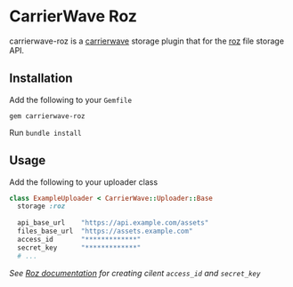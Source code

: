 CarrierWave Roz
===============

carrierwave-roz is a [carrierwave](https://github.com/carrierwaveuploader/carrierwave) storage plugin that for the [roz](https://github.com/biola/roz) file storage API.

Installation
------------

Add the following to your `Gemfile`

    gem carrierwave-roz

Run `bundle install`

Usage
-----

Add the following to your uploader class

```ruby
class ExampleUploader < CarrierWave::Uploader::Base
  storage :roz
 
  api_base_url    "https://api.example.com/assets"
  files_base_url  "https://assets.example.com"
  access_id       "*************"
  secret_key      "*************"
  # ...
```

*See [Roz documentation](https://github.com/biola/roz#configuration) for creating cilent `access_id` and `secret_key`*
